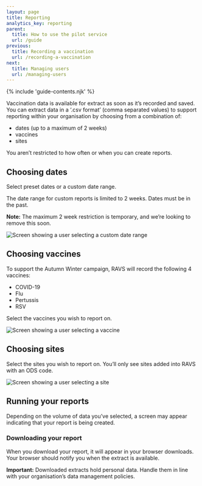 ```yaml
---
layout: page
title: Reporting
analytics_key: reporting
parent:
  title: How to use the pilot service
  url: /guide
previous:
  title: Recording a vaccination
  url: /recording-a-vaccination
next:
  title: Managing users
  url: /managing-users
---
```


{% include 'guide-contents.njk' %}

Vaccination data is available for extract as soon as it’s recorded and saved. You can extract data in a ‘.csv format’ (comma separated values) to support reporting within your organisation by choosing from a combination of:

* dates (up to a maximum of 2 weeks)
* vaccines
* sites

You aren’t restricted to how often or when you can create reports.

## Choosing dates

Select preset dates or a custom date range.

The date range for custom reports is limited to 2 weeks. Dates must be in the past.

**Note:** The maximum 2 week restriction is temporary, and we’re looking to remove this soon.

![Screen showing a user selecting a custom date range](/images/report-dates.png)

## Choosing vaccines

To support the Autumn Winter campaign, RAVS will record the following 4 vaccines:

* COVID-19
* Flu
* Pertussis
* RSV

Select the vaccines you wish to report on.

![Screen showing a user selecting a vaccine](/images/report-vaccines.png)

## Choosing sites

Select the sites you wish to report on. You’ll only see sites added into RAVS with an ODS code.

![Screen showing a user selecting a site](/images/report-sites.png)

## Running your reports

Depending on the volume of data you’ve selected, a screen may appear indicating that your report is being created.


### Downloading your report

When you download your report, it will appear in your browser downloads. Your browser should notify you when the extract is available.

**Important:** Downloaded extracts hold personal data. Handle them in line with your organisation’s data management policies.
